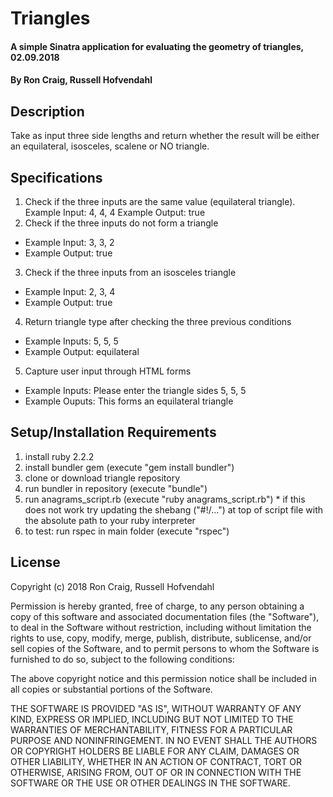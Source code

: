 # Triangles

#### A simple Sinatra application for evaluating the geometry of triangles, 02.09.2018

#### By Ron Craig, Russell Hofvendahl

## Description

Take as input three side lengths and return whether the result will be either an equilateral, isosceles, scalene or NO triangle.

## Specifications

1. Check if the three inputs are the same value (equilateral triangle).
  Example Input: 4, 4, 4
  Example Output: true
2. Check if the three inputs do not form a triangle
  * Example Input: 3, 3, 2
  * Example Output: true
3. Check if the three inputs from an isosceles triangle
  * Example Input: 2, 3, 4
  * Example Output: true
4. Return triangle type after checking the three previous conditions
  * Example Inputs: 5, 5, 5
  * Example Output: equilateral
5. Capture user input through HTML forms
  * Example Inputs: Please enter the triangle sides 5, 5, 5
  * Example Ouputs: This forms an equilateral triangle

## Setup/Installation Requirements

  1. install ruby 2.2.2
  2. install bundler gem (execute "gem install bundler")
  3. clone or download triangle repository
  4. run bundler in repository (execute "bundle")
  5. run anagrams_script.rb (execute "ruby anagrams_script.rb")
    * if this does not work try updating the shebang ("#!/...") at top of script file with the absolute path to your ruby interpreter
  6. to test: run rspec in main folder (execute "rspec")

## License

Copyright (c) 2018 Ron Craig, Russell Hofvendahl

Permission is hereby granted, free of charge, to any person obtaining a copy of this software and associated documentation files (the "Software"), to deal in the Software without restriction, including without limitation the rights to use, copy, modify, merge, publish, distribute, sublicense, and/or sell copies of the Software, and to permit persons to whom the Software is furnished to do so, subject to the following conditions:

The above copyright notice and this permission notice shall be included in all copies or substantial portions of the Software.

THE SOFTWARE IS PROVIDED "AS IS", WITHOUT WARRANTY OF ANY KIND, EXPRESS OR IMPLIED, INCLUDING BUT NOT LIMITED TO THE WARRANTIES OF MERCHANTABILITY, FITNESS FOR A PARTICULAR PURPOSE AND NONINFRINGEMENT. IN NO EVENT SHALL THE AUTHORS OR COPYRIGHT HOLDERS BE LIABLE FOR ANY CLAIM, DAMAGES OR OTHER LIABILITY, WHETHER IN AN ACTION OF CONTRACT, TORT OR OTHERWISE, ARISING FROM, OUT OF OR IN CONNECTION WITH THE SOFTWARE OR THE USE OR OTHER DEALINGS IN THE SOFTWARE.

